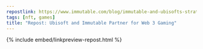 ```yaml
---
repostlink: https://www.immutable.com/blog/immutable-and-ubisofts-strategic-innovation-lab-pioneering-a-frictionless-web3-gaming-experience
tags: [nft, games]
title: "Repost: Ubisoft and Immutable Partner for Web 3 Gaming"
---
```


{% include embed/linkpreview-repost.html %}